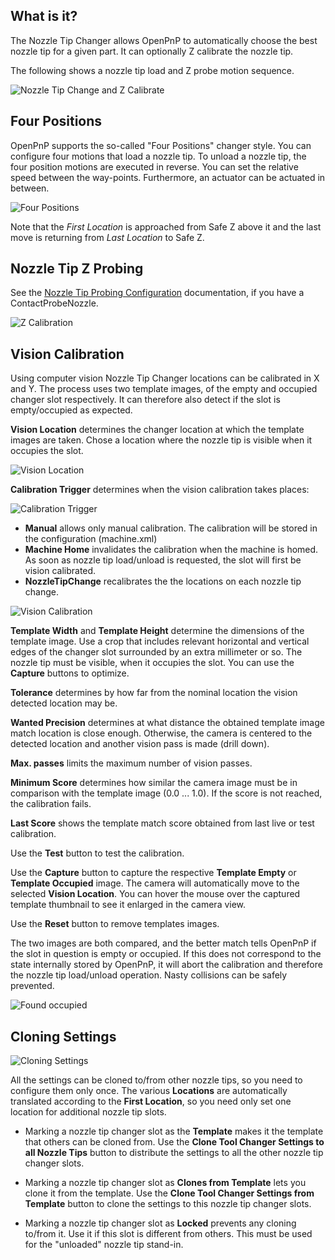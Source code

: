 ## What is it?

The Nozzle Tip Changer allows OpenPnP to automatically choose the best nozzle tip for a given part. It can optionally Z calibrate the nozzle tip.

The following shows a nozzle tip load and Z probe motion sequence.

![Nozzle Tip Change and Z Calibrate](https://user-images.githubusercontent.com/9963310/113582499-c00f0480-9628-11eb-8e7d-db51b25813cd.gif)


## Four Positions

OpenPnP supports the so-called "Four Positions" changer style. You can configure four motions that load a nozzle tip. To unload a nozzle tip, the four position motions are executed in reverse. You can set the relative speed between the way-points. Furthermore, an actuator can be actuated in between.

![Four Positions](https://user-images.githubusercontent.com/9963310/118364459-c59d2a00-b598-11eb-95bc-a8f77163e620.png)

Note that the _First Location_ is approached from Safe Z above it and the last move is returning from _Last Location_ to Safe Z. 

## Nozzle Tip Z Probing

See the [Nozzle Tip Probing Configuration](https://github.com/openpnp/openpnp/wiki/Contact-Probing-Nozzle#nozzle-tip-probing-configuration) documentation, if you have a ContactProbeNozzle. 

![Z Calibration](https://user-images.githubusercontent.com/9963310/118365257-3b56c500-b59c-11eb-8287-34e7eb78c7dc.png)

## Vision Calibration

Using computer vision Nozzle Tip Changer locations can be calibrated in X and Y. The process uses two template images, of the empty and occupied changer slot respectively. It can therefore also detect if the slot is empty/occupied as expected.

**Vision Location** determines the changer location at which the template images are taken. Chose a location where the nozzle tip is visible when it occupies the slot. 
 
![Vision Location](https://user-images.githubusercontent.com/9963310/113585531-a2dc3500-962c-11eb-8395-f8fe1db1b30b.png)

**Calibration Trigger** determines when the vision calibration takes places:

![Calibration Trigger](https://user-images.githubusercontent.com/9963310/113585861-11b98e00-962d-11eb-9d97-9356a55fbd4f.png)

* **Manual** allows only manual calibration. The calibration will be stored in the configuration (machine.xml)
* **Machine Home** invalidates the calibration when the machine is homed. As soon as nozzle tip load/unload is requested, the slot will first be vision calibrated. 
* **NozzleTipChange** recalibrates the the locations on each nozzle tip change. 

![Vision Calibration](https://user-images.githubusercontent.com/9963310/113588193-1b90c080-9630-11eb-9564-2a81e315c90a.png)

**Template Width** and **Template Height** determine the dimensions of the template image. Use a crop that includes relevant horizontal and vertical edges of the changer slot surrounded by an extra millimeter or so. The nozzle tip must be visible, when it occupies the slot. You can use the **Capture** buttons to optimize.  

**Tolerance** determines by how far from the nominal location the vision detected location may be. 

**Wanted Precision** determines at what distance the obtained template image match location is close enough. Otherwise, the camera is centered to the detected location and another vision pass is made (drill down).

**Max. passes** limits the maximum number of vision passes. 

**Minimum Score** determines how similar the camera image must be in comparison with the template image (0.0 ... 1.0). If the score is not reached, the calibration fails. 

**Last Score** shows the template match score obtained from last live or test calibration. 

Use the **Test** button to test the calibration. 

Use the **Capture** button to capture the respective **Template Empty** or **Template Occupied** image. The camera will automatically move to the selected **Vision Location**. You can hover the mouse over the captured template thumbnail to see it enlarged in the camera view. 

Use the **Reset** button to remove templates images. 

The two images are both compared, and the better match tells OpenPnP if the slot in question is empty or occupied. If this does not correspond to the state internally stored by OpenPnP, it will abort the calibration and therefore the nozzle tip load/unload operation. Nasty collisions can be safely prevented. 

![Found occupied](https://user-images.githubusercontent.com/9963310/113589665-f00ed580-9631-11eb-9522-272dbf86ee64.png)

## Cloning Settings

![Cloning Settings](https://user-images.githubusercontent.com/9963310/113582934-49bed200-9629-11eb-9340-fa6b391f77dd.png)

All the settings can be cloned to/from other nozzle tips, so you need to configure them only once. The various **Locations** are automatically translated according to the **First Location**, so you need only set one location for additional nozzle tip slots. 

* Marking a nozzle tip changer slot as the **Template** makes it the template that others can be cloned from. Use the **Clone Tool Changer Settings to all Nozzle Tips** button to distribute the settings to all the other nozzle tip changer slots. 

* Marking a nozzle tip changer slot as **Clones from Template** lets you clone it from the template. Use the **Clone Tool Changer Settings from Template** button to clone the settings to this nozzle tip changer slots. 

* Marking a nozzle tip changer slot as **Locked** prevents any cloning to/from it. Use it if this slot is different from others. This must be used for the "unloaded" nozzle tip stand-in.



